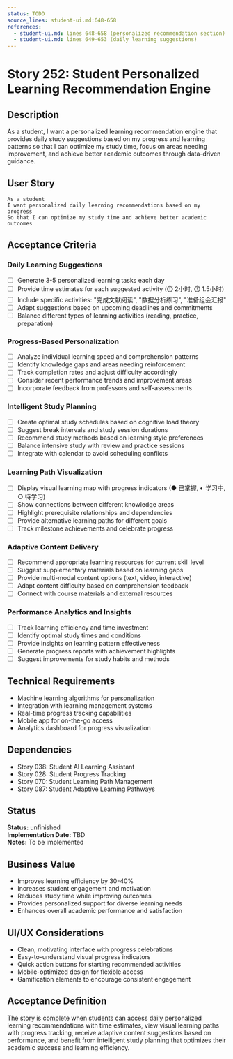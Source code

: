 ```yaml
---
status: TODO
source_lines: student-ui.md:648-658
references:
  - student-ui.md: lines 648-658 (personalized recommendation section)
  - student-ui.md: lines 649-653 (daily learning suggestions)
---
```


# Story 252: Student Personalized Learning Recommendation Engine

## Description
As a student, I want a personalized learning recommendation engine that provides daily study suggestions based on my progress and learning patterns so that I can optimize my study time, focus on areas needing improvement, and achieve better academic outcomes through data-driven guidance.

## User Story
```
As a student
I want personalized daily learning recommendations based on my progress
So that I can optimize my study time and achieve better academic outcomes
```

## Acceptance Criteria

### Daily Learning Suggestions
- [ ] Generate 3-5 personalized learning tasks each day
- [ ] Provide time estimates for each suggested activity (⏱️ 2小时, ⏱️ 1.5小时)
- [ ] Include specific activities: "完成文献阅读", "数据分析练习", "准备组会汇报"
- [ ] Adapt suggestions based on upcoming deadlines and commitments
- [ ] Balance different types of learning activities (reading, practice, preparation)

### Progress-Based Personalization
- [ ] Analyze individual learning speed and comprehension patterns
- [ ] Identify knowledge gaps and areas needing reinforcement
- [ ] Track completion rates and adjust difficulty accordingly
- [ ] Consider recent performance trends and improvement areas
- [ ] Incorporate feedback from professors and self-assessments

### Intelligent Study Planning
- [ ] Create optimal study schedules based on cognitive load theory
- [ ] Suggest break intervals and study session durations
- [ ] Recommend study methods based on learning style preferences
- [ ] Balance intensive study with review and practice sessions
- [ ] Integrate with calendar to avoid scheduling conflicts

### Learning Path Visualization
- [ ] Display visual learning map with progress indicators (● 已掌握, ◐ 学习中, ○ 待学习)
- [ ] Show connections between different knowledge areas
- [ ] Highlight prerequisite relationships and dependencies
- [ ] Provide alternative learning paths for different goals
- [ ] Track milestone achievements and celebrate progress

### Adaptive Content Delivery
- [ ] Recommend appropriate learning resources for current skill level
- [ ] Suggest supplementary materials based on learning gaps
- [ ] Provide multi-modal content options (text, video, interactive)
- [ ] Adapt content difficulty based on comprehension feedback
- [ ] Connect with course materials and external resources

### Performance Analytics and Insights
- [ ] Track learning efficiency and time investment
- [ ] Identify optimal study times and conditions
- [ ] Provide insights on learning pattern effectiveness
- [ ] Generate progress reports with achievement highlights
- [ ] Suggest improvements for study habits and methods

## Technical Requirements
- Machine learning algorithms for personalization
- Integration with learning management systems
- Real-time progress tracking capabilities
- Mobile app for on-the-go access
- Analytics dashboard for progress visualization

## Dependencies
- Story 038: Student AI Learning Assistant
- Story 028: Student Progress Tracking
- Story 070: Student Learning Path Management
- Story 087: Student Adaptive Learning Pathways


## Status
**Status:** unfinished  
**Implementation Date:** TBD  
**Notes:** To be implemented
## Business Value
- Improves learning efficiency by 30-40%
- Increases student engagement and motivation
- Reduces study time while improving outcomes
- Provides personalized support for diverse learning needs
- Enhances overall academic performance and satisfaction

## UI/UX Considerations
- Clean, motivating interface with progress celebrations
- Easy-to-understand visual progress indicators
- Quick action buttons for starting recommended activities
- Mobile-optimized design for flexible access
- Gamification elements to encourage consistent engagement

## Acceptance Definition
The story is complete when students can access daily personalized learning recommendations with time estimates, view visual learning paths with progress tracking, receive adaptive content suggestions based on performance, and benefit from intelligent study planning that optimizes their academic success and learning efficiency.